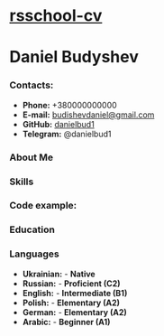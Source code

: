 # [rsschool-cv](https://danielbud1.github.io/rsschool-cv/cv)

# Daniel Budyshev

### Contacts:

* **Phone:** +380000000000
* **E-mail:** budishevdaniel@gmail.com
* **GitHub:** [danielbud1](https://github.com/danielbud1) 
* **Telegram:** @danielbud1 

### About Me

### Skills

### Code example:

### Education

### Languages

* **Ukrainian:** - **Native**
* **Russian:** - **Proficient (C2)**
* **English:** - **Intermediate (B1)**
* **Polish:** - **Elementary (A2)**
* **German:** - **Elementary (A2)**
* **Arabic:** - **Beginner (A1)**
